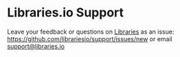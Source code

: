 # Libraries.io Support
Leave your feedback or questions on [Libraries](http://libraries.io/) as an issue: https://github.com/librariesio/support/issues/new or email <support@libraries.io>
